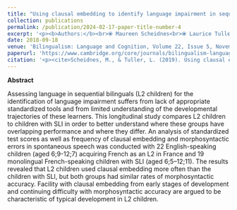 ```yaml
---
title: "Using clausal embedding to identify language impairment in sequential bilinguals."
collection: publications
permalink: /publication/2024-02-17-paper-title-number-4
excerpt: '<p><b>Authors:</b><br>⦿ Maureen Scheidnes<br>⦿ Laurice Tuller</p>'
date: 2018-09-18
venue: 'Bilingualism: Language and Cognition, Volume 22, Issue 5, November 2019, pp.949 – 967'
paperurl: 'https://www.cambridge.org/core/journals/bilingualism-language-and-cognition/article/abs/using-clausal-embedding-to-identify-language-impairment-in-sequential-bilinguals/170D338E38374DBC46C99479DEA738D0'
citation: '<p><cite>Scheidnes, M., & Tuller, L. (2019). Using clausal embedding to identify language impairment in sequential bilinguals. Bilingualism: Language and Cognition, 22, 949–967. 10.1017/S1366728918000949<cite></p>'
---
```


<p><b>Abstract</b></p>
Assessing language in sequential bilinguals (L2 children) for the identification of language impairment suffers from lack of appropriate standardized tools and from limited understanding of the developmental trajectories of these learners. This longitudinal study compares L2 children to children with SLI in order to better understand where these groups have overlapping performance and where they differ. An analysis of standardized test scores as well as frequency of clausal embedding and morphosyntactic errors in spontaneous speech was conducted with 22 English-speaking children (aged 6;9-12;7) acquiring French as an L2 in France and 19 monolingual French-speaking children with SLI (aged 6;5–12;11). The results revealed that L2 children used clausal embedding more often than the children with SLI, but both groups had similar rates of morphosyntactic accuracy. Facility with clausal embedding from early stages of development and continuing difficulty with morphosyntactic accuracy are argued to be characteristic of typical development in L2 children.

